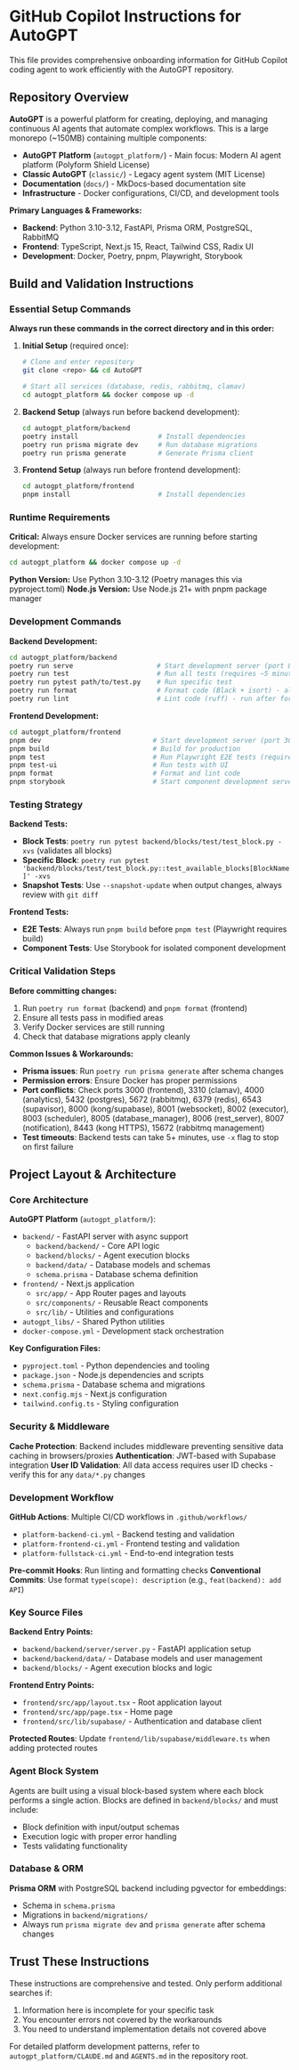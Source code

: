 # GitHub Copilot Instructions for AutoGPT

This file provides comprehensive onboarding information for GitHub Copilot coding agent to work efficiently with the AutoGPT repository.

## Repository Overview

**AutoGPT** is a powerful platform for creating, deploying, and managing continuous AI agents that automate complex workflows. This is a large monorepo (~150MB) containing multiple components:

- **AutoGPT Platform** (`autogpt_platform/`) - Main focus: Modern AI agent platform (Polyform Shield License)
- **Classic AutoGPT** (`classic/`) - Legacy agent system (MIT License)
- **Documentation** (`docs/`) - MkDocs-based documentation site
- **Infrastructure** - Docker configurations, CI/CD, and development tools

**Primary Languages & Frameworks:**
- **Backend**: Python 3.10-3.12, FastAPI, Prisma ORM, PostgreSQL, RabbitMQ
- **Frontend**: TypeScript, Next.js 15, React, Tailwind CSS, Radix UI
- **Development**: Docker, Poetry, pnpm, Playwright, Storybook

## Build and Validation Instructions

### Essential Setup Commands

**Always run these commands in the correct directory and in this order:**

1. **Initial Setup** (required once):
   ```bash
   # Clone and enter repository
   git clone <repo> && cd AutoGPT
   
   # Start all services (database, redis, rabbitmq, clamav)
   cd autogpt_platform && docker compose up -d
   ```

2. **Backend Setup** (always run before backend development):
   ```bash
   cd autogpt_platform/backend
   poetry install                    # Install dependencies
   poetry run prisma migrate dev     # Run database migrations
   poetry run prisma generate        # Generate Prisma client
   ```

3. **Frontend Setup** (always run before frontend development):
   ```bash
   cd autogpt_platform/frontend
   pnpm install                      # Install dependencies
   ```

### Runtime Requirements

**Critical:** Always ensure Docker services are running before starting development:
```bash
cd autogpt_platform && docker compose up -d
```

**Python Version:** Use Python 3.10-3.12 (Poetry manages this via pyproject.toml)
**Node.js Version:** Use Node.js 21+ with pnpm package manager

### Development Commands

**Backend Development:**
```bash
cd autogpt_platform/backend
poetry run serve                     # Start development server (port 8000)
poetry run test                      # Run all tests (requires ~5 minutes)
poetry run pytest path/to/test.py    # Run specific test
poetry run format                    # Format code (Black + isort) - always run first
poetry run lint                      # Lint code (ruff) - run after format
```

**Frontend Development:**
```bash
cd autogpt_platform/frontend
pnpm dev                            # Start development server (port 3000)
pnpm build                          # Build for production
pnpm test                           # Run Playwright E2E tests (requires build first)
pnpm test-ui                        # Run tests with UI
pnpm format                         # Format and lint code
pnpm storybook                      # Start component development server
```

### Testing Strategy

**Backend Tests:**
- **Block Tests**: `poetry run pytest backend/blocks/test/test_block.py -xvs` (validates all blocks)
- **Specific Block**: `poetry run pytest 'backend/blocks/test/test_block.py::test_available_blocks[BlockName]' -xvs`
- **Snapshot Tests**: Use `--snapshot-update` when output changes, always review with `git diff`

**Frontend Tests:**
- **E2E Tests**: Always run `pnpm build` before `pnpm test` (Playwright requires build)
- **Component Tests**: Use Storybook for isolated component development

### Critical Validation Steps

**Before committing changes:**
1. Run `poetry run format` (backend) and `pnpm format` (frontend)
2. Ensure all tests pass in modified areas
3. Verify Docker services are still running
4. Check that database migrations apply cleanly

**Common Issues & Workarounds:**
- **Prisma issues**: Run `poetry run prisma generate` after schema changes
- **Permission errors**: Ensure Docker has proper permissions
- **Port conflicts**: Check ports 3000 (frontend), 3310 (clamav), 4000 (analytics), 5432 (postgres), 5672 (rabbitmq), 6379 (redis), 6543 (supavisor), 8000 (kong/supabase), 8001 (websocket), 8002 (executor), 8003 (scheduler), 8005 (database_manager), 8006 (rest_server), 8007 (notification), 8443 (kong HTTPS), 15672 (rabbitmq management)
- **Test timeouts**: Backend tests can take 5+ minutes, use `-x` flag to stop on first failure

## Project Layout & Architecture

### Core Architecture

**AutoGPT Platform** (`autogpt_platform/`):
- `backend/` - FastAPI server with async support
  - `backend/backend/` - Core API logic
  - `backend/blocks/` - Agent execution blocks
  - `backend/data/` - Database models and schemas
  - `schema.prisma` - Database schema definition
- `frontend/` - Next.js application
  - `src/app/` - App Router pages and layouts
  - `src/components/` - Reusable React components
  - `src/lib/` - Utilities and configurations
- `autogpt_libs/` - Shared Python utilities
- `docker-compose.yml` - Development stack orchestration

**Key Configuration Files:**
- `pyproject.toml` - Python dependencies and tooling
- `package.json` - Node.js dependencies and scripts
- `schema.prisma` - Database schema and migrations
- `next.config.mjs` - Next.js configuration
- `tailwind.config.ts` - Styling configuration

### Security & Middleware

**Cache Protection**: Backend includes middleware preventing sensitive data caching in browsers/proxies
**Authentication**: JWT-based with Supabase integration
**User ID Validation**: All data access requires user ID checks - verify this for any `data/*.py` changes

### Development Workflow

**GitHub Actions**: Multiple CI/CD workflows in `.github/workflows/`
- `platform-backend-ci.yml` - Backend testing and validation
- `platform-frontend-ci.yml` - Frontend testing and validation
- `platform-fullstack-ci.yml` - End-to-end integration tests

**Pre-commit Hooks**: Run linting and formatting checks
**Conventional Commits**: Use format `type(scope): description` (e.g., `feat(backend): add API`)

### Key Source Files

**Backend Entry Points:**
- `backend/backend/server/server.py` - FastAPI application setup
- `backend/backend/data/` - Database models and user management
- `backend/blocks/` - Agent execution blocks and logic

**Frontend Entry Points:**
- `frontend/src/app/layout.tsx` - Root application layout
- `frontend/src/app/page.tsx` - Home page
- `frontend/src/lib/supabase/` - Authentication and database client

**Protected Routes**: Update `frontend/lib/supabase/middleware.ts` when adding protected routes

### Agent Block System

Agents are built using a visual block-based system where each block performs a single action. Blocks are defined in `backend/blocks/` and must include:
- Block definition with input/output schemas
- Execution logic with proper error handling
- Tests validating functionality

### Database & ORM

**Prisma ORM** with PostgreSQL backend including pgvector for embeddings:
- Schema in `schema.prisma`
- Migrations in `backend/migrations/`
- Always run `prisma migrate dev` and `prisma generate` after schema changes

## Trust These Instructions

These instructions are comprehensive and tested. Only perform additional searches if:
1. Information here is incomplete for your specific task
2. You encounter errors not covered by the workarounds
3. You need to understand implementation details not covered above

For detailed platform development patterns, refer to `autogpt_platform/CLAUDE.md` and `AGENTS.md` in the repository root.